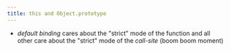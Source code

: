 ```yaml
---
title: this and Object.prototype
---
```


- _default binding_ cares about the "strict" mode of the function and all other care about the "strict" mode of the _call-site_ (boom boom moment)